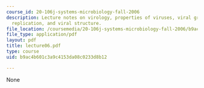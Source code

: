 ```yaml
---
course_id: 20-106j-systems-microbiology-fall-2006
description: Lecture notes on virology, properties of viruses, viral growth, viral
  replication, and viral structure.
file_location: /coursemedia/20-106j-systems-microbiology-fall-2006/b9ac4b601c3a9c4153da08c0233d8b12_lecture06.pdf
file_type: application/pdf
layout: pdf
title: lecture06.pdf
type: course
uid: b9ac4b601c3a9c4153da08c0233d8b12

---
```

None